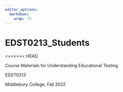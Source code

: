 ```yaml
---
editor_options: 
  markdown: 
    wrap: 72
---
```


# EDST0213_Students

\<\<\<\<\<\<\< HEAD

Course Materials for Understanding Educational Testing

EDST0213

Middlebury College, Fall 2022
